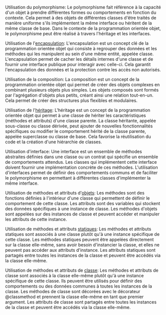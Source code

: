 Utilisation du polymorphisme:
Le polymorphisme fait référence à la capacité d'un objet à prendre différentes formes ou comportements en fonction du contexte. Cela permet à des objets de différentes classes d'être traités de manière uniforme s'ils implémentent la même interface ou héritent de la même classe de base. Dans le contexte de la programmation orientée objet, le polymorphisme peut être réalisé à travers l'héritage et les interfaces.

Utilisation de l'[encapsulation](https://github.com/619yassine/POOPasswordGen/blob/main/methods/textMethods.py#L3):
L'encapsulation est un concept clé de la programmation orientée objet qui consiste à regrouper des données et les méthodes qui les manipulent au sein d'une même entité, appelée classe. L'encapsulation permet de cacher les détails internes d'une classe et de fournir une interface publique pour interagir avec celle-ci. Cela garantit l'encapsulation des données et la protection contre les accès non autorisés.

Utilisation de la composition:
La composition est un concept de la programmation orientée objet qui permet de créer des objets complexes en combinant plusieurs objets plus simples. Les objets composés sont formés par l'agrégation d'objets plus petits, créant ainsi une relation tout-en-un. Cela permet de créer des structures plus flexibles et modulaires.

Utilisation de l'[héritage](https://github.com/619yassine/POOPasswordGen/blob/main/methods/datesMethods.py#L3):
L'héritage est un concept de la programmation orientée objet qui permet à une classe de hériter les caractéristiques (méthodes et attributs) d'une classe parente. La classe héritante, appelée sous-classe ou classe dérivée, peut ajouter de nouvelles fonctionnalités spécifiques ou modifier le comportement hérité de la classe parente, appelée superclasse ou classe de base. Cela favorise la réutilisation du code et la création d'une hiérarchie de classes.

Utilisation d'interface:
Une interface est un ensemble de méthodes abstraites définies dans une classe ou un contrat qui spécifie un ensemble de comportements attendus. Les classes qui implémentent cette interface doivent fournir une implémentation concrète de ces méthodes. L'utilisation d'interfaces permet de définir des comportements communs et de faciliter le polymorphisme en permettant à différentes classes d'implémenter la même interface.

Utilisation de méthodes et attributs d'[objets](https://github.com/619yassine/POOPasswordGen/blob/main/methods/textMethods.py#L6):
Les méthodes sont des fonctions définies à l'intérieur d'une classe qui permettent de définir le comportement de cette classe. Les attributs sont des variables qui stockent des données spécifiques à une instance de classe. Les méthodes d'objets sont appelées sur des instances de classe et peuvent accéder et manipuler les attributs de cette instance.

Utilisation de méthodes et attributs [statiques](https://github.com/619yassine/POOPasswordGen/blob/main/methods/textMethods.py#L5):
Les méthodes et attributs statiques sont associés à une classe plutôt qu'à une instance spécifique de cette classe. Les méthodes statiques peuvent être appelées directement sur la classe elle-même, sans avoir besoin d'instancier la classe, et elles ne peuvent pas accéder aux attributs d'instance. Les attributs statiques sont partagés entre toutes les instances de la classe et peuvent être accédés via la classe elle-même.

Utilisation de méthodes et attributs de [classe](https://github.com/619yassine/POOPasswordGen/blob/main/methods/textMethods.py#L10):
Les méthodes et attributs de classe sont associés à la classe elle-même plutôt qu'à une instance spécifique de cette classe. Ils peuvent être utilisés pour définir des comportements ou des données communes à toutes les instances de la classe. Les méthodes de classe sont décorées avec le décorateur @classmethod et prennent la classe elle-même en tant que premier argument. Les attributs de classe sont partagés entre toutes les instances de la classe et peuvent être accédés via la classe elle-même.




